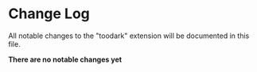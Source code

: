 # Change Log

All notable changes to the "toodark" extension will be documented in this file.

**There are no notable changes yet**
